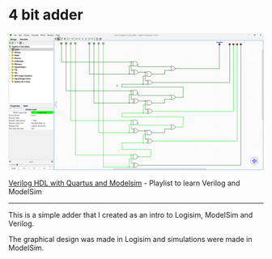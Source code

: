 # 4 bit adder

![Logisim](./4-bit-adder.png)

[Verilog HDL with Quartus and Modelsim](https://www.youtube.com/playlist?list=PLXHMvqUANAFPO4id07GQggl64FS06TYWN) - Playlist to learn Verilog and ModelSim

---

This is a simple adder that I created as an intro to Logisim, ModelSim and Verilog.

The graphical design was made in Logisim and simulations were made in ModelSim.
